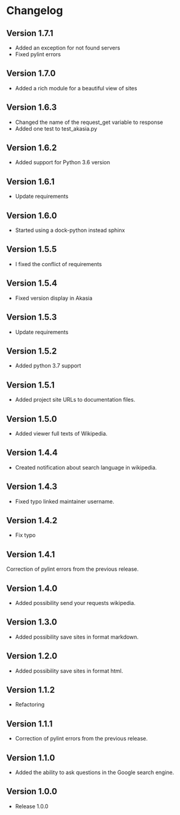 Changelog
=========

Version 1.7.1
-------------

- Added an exception for not found servers
- Fixed pylint errors

Version 1.7.0
-------------

- Added a rich module for a beautiful view of sites

Version 1.6.3
-------------

- Changed the name of the request\_get variable to response
- Added one test to test\_akasia.py

Version 1.6.2
-------------

- Added support for Python 3.6 version

Version 1.6.1
-------------

- Update requirements

Version 1.6.0
-------------

- Started using a dock-python instead sphinx

Version 1.5.5
-------------

- I fixed the conflict of requirements

Version 1.5.4
-------------

- Fixed version display in Akasia

Version 1.5.3
-------------

- Update requirements

Version 1.5.2
-------------

- Added python 3.7 support

Version 1.5.1
-------------

- Added project site URLs to documentation files.

Version 1.5.0
-------------

- Added viewer full texts of Wikipedia.

Version 1.4.4
-------------

- Created notification about search language in wikipedia.

Version 1.4.3
-------------

- Fixed typo linked maintainer username.

Version 1.4.2
-------------

- Fix typo

Version 1.4.1
-------------

Correction of pylint errors from the previous release.

Version 1.4.0
-------------

- Added possibility send your requests wikipedia.

Version 1.3.0
-------------

- Added possibility save sites in format markdown.

Version 1.2.0
-------------

- Added possibility save sites in format html.

Version 1.1.2
-------------

- Refactoring

Version 1.1.1
-------------

- Correction of pylint errors from the previous release.

Version 1.1.0
-------------

- Added the ability to ask questions in the Google search engine.

Version 1.0.0
-------------

- Release 1.0.0
